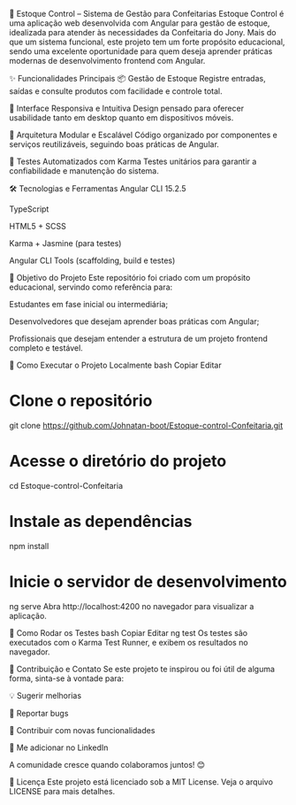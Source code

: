 🍰 Estoque Control – Sistema de Gestão para Confeitarias
Estoque Control é uma aplicação web desenvolvida com Angular para gestão de estoque, idealizada para atender às necessidades da Confeitaria do Jony. Mais do que um sistema funcional, este projeto tem um forte propósito educacional, sendo uma excelente oportunidade para quem deseja aprender práticas modernas de desenvolvimento frontend com Angular.

✨ Funcionalidades Principais
📦 Gestão de Estoque
Registre entradas, saídas e consulte produtos com facilidade e controle total.

🧁 Interface Responsiva e Intuitiva
Design pensado para oferecer usabilidade tanto em desktop quanto em dispositivos móveis.

🧱 Arquitetura Modular e Escalável
Código organizado por componentes e serviços reutilizáveis, seguindo boas práticas de Angular.

🧪 Testes Automatizados com Karma
Testes unitários para garantir a confiabilidade e manutenção do sistema.

🛠️ Tecnologias e Ferramentas
Angular CLI 15.2.5

TypeScript

HTML5 + SCSS

Karma + Jasmine (para testes)

Angular CLI Tools (scaffolding, build e testes)

🎯 Objetivo do Projeto
Este repositório foi criado com um propósito educacional, servindo como referência para:

Estudantes em fase inicial ou intermediária;

Desenvolvedores que desejam aprender boas práticas com Angular;

Profissionais que desejam entender a estrutura de um projeto frontend completo e testável.

🚀 Como Executar o Projeto Localmente
bash
Copiar
Editar
# Clone o repositório
git clone https://github.com/Johnatan-boot/Estoque-control-Confeitaria.git

# Acesse o diretório do projeto
cd Estoque-control-Confeitaria

# Instale as dependências
npm install

# Inicie o servidor de desenvolvimento
ng serve
Abra http://localhost:4200 no navegador para visualizar a aplicação.

🧪 Como Rodar os Testes
bash
Copiar
Editar
ng test
Os testes são executados com o Karma Test Runner, e exibem os resultados no navegador.

🤝 Contribuição e Contato
Se este projeto te inspirou ou foi útil de alguma forma, sinta-se à vontade para:

💡 Sugerir melhorias

🐛 Reportar bugs

👥 Contribuir com novas funcionalidades

🔗 Me adicionar no LinkedIn

A comunidade cresce quando colaboramos juntos! 😊

📄 Licença
Este projeto está licenciado sob a MIT License. Veja o arquivo LICENSE para mais detalhes.



















